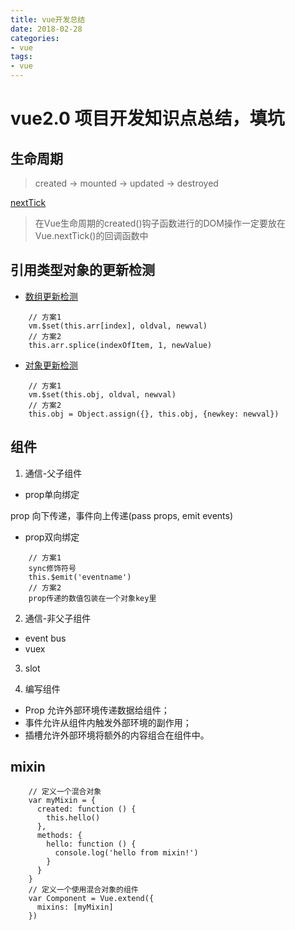 ```yaml
---
title: vue开发总结
date: 2018-02-28
categories: 
- vue
tags:
- vue
---
```


# vue2.0 项目开发知识点总结，填坑

## 生命周期
> created -> mounted -> updated -> destroyed

[nextTick](https://segmentfault.com/a/1190000008570874)
> 在Vue生命周期的created()钩子函数进行的DOM操作一定要放在Vue.nextTick()的回调函数中

## 引用类型对象的更新检测
* [数组更新检测](https://cn.vuejs.org/v2/guide/list.html#%E6%95%B0%E7%BB%84%E6%9B%B4%E6%96%B0%E6%A3%80%E6%B5%8B)
```
    // 方案1
    vm.$set(this.arr[index], oldval, newval)
    // 方案2
    this.arr.splice(indexOfItem, 1, newValue)
```
* [对象更新检测](https://cn.vuejs.org/v2/guide/list.html#%E5%AF%B9%E8%B1%A1%E6%9B%B4%E6%94%B9%E6%A3%80%E6%B5%8B%E6%B3%A8%E6%84%8F%E4%BA%8B%E9%A1%B9)
```
    // 方案1
    vm.$set(this.obj, oldval, newval)
    // 方案2
    this.obj = Object.assign({}, this.obj, {newkey: newval})
```

## 组件
1. 通信-父子组件
* prop单向绑定

prop 向下传递，事件向上传递(pass props, emit events)

* prop双向绑定
```
    // 方案1
    sync修饰符号
    this.$emit('eventname')
    // 方案2
    prop传递的数值包装在一个对象key里
```

2. 通信-非父子组件
* event bus
* vuex

3. slot

4. 编写组件
* Prop 允许外部环境传递数据给组件；
* 事件允许从组件内触发外部环境的副作用；
* 插槽允许外部环境将额外的内容组合在组件中。

## mixin
```
    // 定义一个混合对象
    var myMixin = {
      created: function () {
        this.hello()
      },
      methods: {
        hello: function () {
          console.log('hello from mixin!')
        }
      }
    }
    // 定义一个使用混合对象的组件
    var Component = Vue.extend({
      mixins: [myMixin]
    })
```


